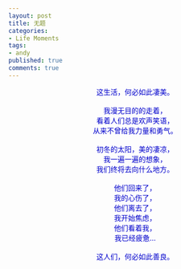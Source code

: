 ```yaml
---
layout: post
title: 无题
categories:
- Life Moments
tags:
- andy
published: true
comments: true
---
```

<p><div align="center"><font color="#0000cc">这生活，何必如此凄美。<br /><br /></font></div>
<div align="center"><font color="#0000cc">我漫无目的的走着，</font></div>
<div align="center"><font color="#0000cc">看着人们总是欢声笑语，<br />从来不曾给我力量和勇气。<br /><br />初冬的太阳，美的凄凉，</font></div>
<div align="center"><font color="#0000cc">我一遍一遍的想象，</font></div>
<div align="center"><font color="#0000cc">我们终将去向什么地方。<br /><br />他们回来了，</font></div>
<div align="center"><font color="#0000cc">我的心伤了，<br />他们离去了，</font></div>
<div align="center"><font color="#0000cc">我开始焦虑，</font></div>
<div align="center"><font color="#0000cc">他们看着我，</font></div>
<div align="center"><font color="#0000cc">我已经疲惫...</font></div>
<div align="center"><font color="#0000cc"> </font></div>
<div align="center"><font color="#0000cc">这人们，何必如此善良。</font></div></p>
